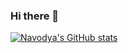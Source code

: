 ### Hi there 👋
         
[![Navodya's GitHub stats](https://github-readme-stats.vercel.app/api?username=abnavodya)](https://github.com/abnavodya/github-readme-stats)


                
                
